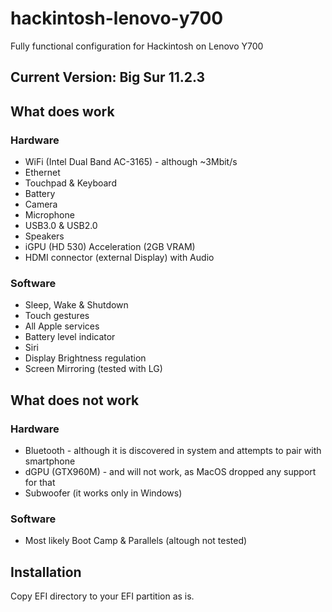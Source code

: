 # hackintosh-lenovo-y700
Fully functional configuration for Hackintosh on Lenovo Y700

## Current Version: Big Sur 11.2.3

## What does work

### Hardware
- WiFi (Intel Dual Band AC-3165) - although ~3Mbit/s
- Ethernet
- Touchpad & Keyboard
- Battery
- Camera
- Microphone
- USB3.0 & USB2.0
- Speakers
- iGPU (HD 530) Acceleration (2GB VRAM)
- HDMI connector (external Display) with Audio

### Software
- Sleep, Wake & Shutdown
- Touch gestures
- All Apple services
- Battery level indicator
- Siri
- Display Brightness regulation
- Screen Mirroring (tested with LG)

## What does not work

### Hardware
- Bluetooth - although it is discovered in system and attempts to pair with smartphone
- dGPU (GTX960M) - and will not work, as MacOS dropped any support for that
- Subwoofer (it works only in Windows)

### Software
- Most likely Boot Camp & Parallels (altough not tested)

## Installation
Copy EFI directory to your EFI partition as is.
